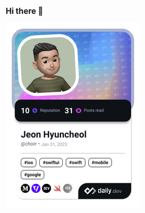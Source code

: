 ## Hi there 👋

<a href="https://app.daily.dev/chorr"><img src="./devcard.png" width="356" alt="Jeon's Dev Card"/></a>
